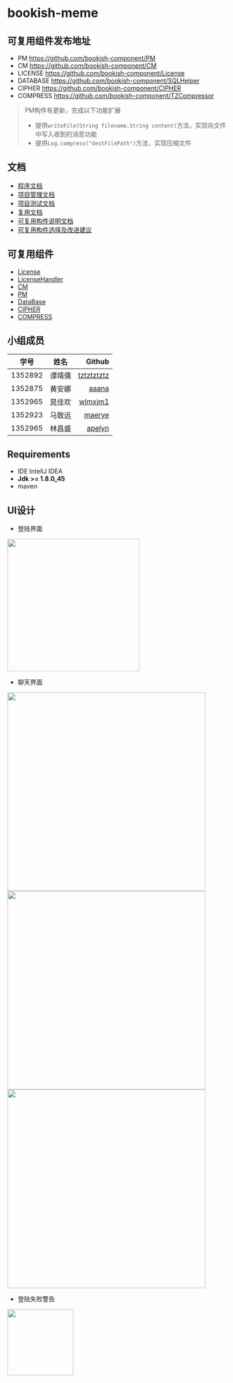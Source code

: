 # bookish-meme

## 可复用组件发布地址
- PM <https://github.com/bookish-component/PM>
- CM <https://github.com/bookish-component/CM>
- LICENSE <https://github.com/bookish-component/License>
- DATABASE <https://github.com/bookish-component/SQLHelper>
- CIPHER <https://github.com/bookish-component/CIPHER>
- COMPRESS <https://github.com/bookish-component/TZCompressor>

> PM构件有更新，完成以下功能扩展
> - 提供`writeFile(String filename,String content)`方法，实现向文件中写入收到的消息功能
> - 提供`Log.compress("destFilePath")`方法，实现压缩文件


## 文档
- [程序文档](https://github.com/tztztztztz/bookish-meme/tree/master/doc/项目文档/项目文档.md)
- [项目管理文档](https://github.com/tztztztztz/bookish-meme/tree/master/doc/项目管理文档/项目管理文档.md)
- [项目测试文档](https://github.com/tztztztztz/bookish-meme/tree/master/doc/测试文档/测试文档.md)
- [复用文档](https://github.com/tztztztztz/bookish-meme/blob/master/doc/复用文档/复用文档.md)
- [可复用构件说明文档](https://github.com/tztztztztz/bookish-meme/tree/master/doc/可复用构件说明文档)
- [可复用构件选择及改进建议](https://github.com/tztztztztz/bookish-meme/blob/master/doc/可复用构件选择及改进建议/可复用构件选择及改进建议.md)


## 可复用组件
  - [License](https://github.com/tztztztztz/bookish-meme/tree/master/tzlicense)
  - [LicenseHandler](https://github.com/tztztztztz/bookish-meme/tree/master/license-handler)
  - [CM](https://github.com/tztztztztz/bookish-meme/tree/master/cm)
  - [PM](https://github.com/tztztztztz/bookish-meme/tree/master/pm)
  - [DataBase](https://github.com/bookish-component/SQLHelper)
  - [CIPHER](https://github.com/bookish-component/CIPHER)
  - [COMPRESS](https://github.com/tztztztztz/bookish-meme/tree/master/compress)


## 小组成员

| 学号 | 姓名 | Github |
| -----|:----:| ----:|
| 1352892    | 谭靖儒    | [tztztztztz](https://github.com/tztztztztz) |
| 1352875    | 黄安娜    | [aaana](https://github.com/aaana)           |
| 1352965    | 晁佳欢    | [wlmxjm1](https://github.com/wlmxjm1)       |
| 1352923    | 马致远    | [maerye](https://github.com/maerye)         |
| 1352965    | 林昌盛    | [apelyn](https://github.com/apelyn)         |


## Requirements

- IDE IntellJ IDEA
- **Jdk >= 1.8.0_45**
- maven

## UI设计
- 登陆界面 
     
<img src= "https://raw.githubusercontent.com/tztztztztz/bookish-meme/master/doc/img/login.png" height=300>

- 聊天界面    
     
<img src= "https://raw.githubusercontent.com/tztztztztz/bookish-meme/master/doc/img/chatting.png" height=450>       
<img src= "https://raw.githubusercontent.com/tztztztztz/bookish-meme/master/doc/img/chatpic.png" height=450>        
<img src= "https://raw.githubusercontent.com/tztztztztz/bookish-meme/master/doc/img/chatpic2.png" height=450>   

- 登陆失败警告
     
<img src= "https://raw.githubusercontent.com/tztztztztz/bookish-meme/master/doc/img/loginfail.png" height=150>


